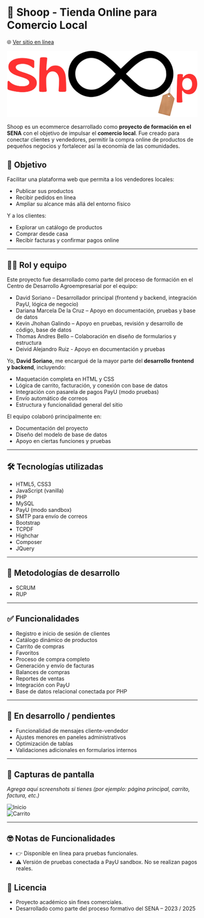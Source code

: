 # 🛒 Shoop - Tienda Online para Comercio Local

🌐 [Ver sitio en línea](https://shoop.ct.ws/)

![Logo de Shoop](./IMG/Logo_Fijo.png)

Shoop es un ecommerce desarrollado como **proyecto de formación en el SENA** con el objetivo de impulsar el **comercio local**. Fue creado para conectar clientes y vendedores, permitir la compra online de productos de pequeños negocios y fortalecer así la economía de las comunidades.

## 🎯 Objetivo
Facilitar una plataforma web que permita a los vendedores locales:
- Publicar sus productos
- Recibir pedidos en línea
- Ampliar su alcance más allá del entorno físico

Y a los clientes:
- Explorar un catálogo de productos
- Comprar desde casa
- Recibir facturas y confirmar pagos online

---

## 👨‍💻 Rol y equipo

Este proyecto fue desarrollado como parte del proceso de formación en el Centro de Desarrollo Agroempresarial por el equipo:

- David Soriano – Desarrollador principal (frontend y backend, integración PayU, lógica de negocio)
- Dariana Marcela De la Cruz – Apoyo en documentación, pruebas y base de datos
- Kevin Jhohan Galindo – Apoyo en pruebas, revisión y desarrollo de código, base de datos
- Thomas Andres Bello – Colaboración en diseño de formularios y estructura
- Deivid Alejandro Ruiz -  Apoyo en documentación y pruebas
  
Yo, **David Soriano**, me encargué de la mayor parte del **desarrollo frontend y backend**, incluyendo:

- Maquetación completa en HTML y CSS
- Lógica de carrito, facturación, y conexión con base de datos
- Integración con pasarela de pagos PayU (modo pruebas)
- Envío automático de correos
- Estructura y funcionalidad general del sitio

El equipo colaboró principalmente en:
- Documentación del proyecto
- Diseño del modelo de base de datos
- Apoyo en ciertas funciones y pruebas

---

## 🛠 Tecnologías utilizadas

- HTML5, CSS3
- JavaScript (vanilla)
- PHP
- MySQL
- PayU (modo sandbox)
- SMTP para envío de correos
- Bootstrap
- TCPDF
- Highchar
- Composer
- JQuery

---

## 🔄️ Metodologías de desarrollo

- SCRUM
- RUP

---

## ✅ Funcionalidades

- Registro e inicio de sesión de clientes
- Catálogo dinámico de productos
- Carrito de compras
- Favoritos
- Proceso de compra completo
- Generación y envío de facturas
- Balances de compras
- Reportes de ventas
- Integración con PayU
- Base de datos relacional conectada por PHP

---

## 🚧 En desarrollo / pendientes

- Funcionalidad de mensajes cliente-vendedor
- Ajustes menores en paneles administrativos
- Optimización de tablas
- Validaciones adicionales en formularios internos

---

## 📸 Capturas de pantalla

_Agrega aquí screenshots si tienes (por ejemplo: página principal, carrito, factura, etc.)_

![Inicio](./assets/captura-inicio.png)  
![Carrito](./assets/captura-carrito.png)

---

## 🤓 Notas de Funcionalidades
- 👉 Disponible en línea para pruebas funcionales.
- ⚠️ Versión de pruebas conectada a PayU sandbox. No se realizan pagos reales.

## 📄 Licencia
- Proyecto académico sin fines comerciales.
- Desarrollado como parte del proceso formativo del SENA – 2023 / 2025
